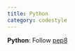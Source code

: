 ```yaml
---
title: Python
category: codestyle
---
```


__Python__:
  Follow [pep8](https://www.python.org/dev/peps/pep-0008/)

